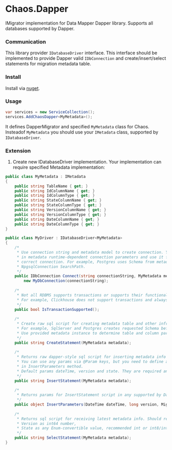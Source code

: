 ﻿# Chaos.Dapper
IMigrator implementation for Data Mapper Dapper library. Supports all databases supported by Dapper. 

### Communication
This library provider `IDatabaseDriver` interface. This interface should be implemented to provide Dapper valid
`IDbConnection` and create/insert/select statements for migration metadata table.

### Install
Install via [nuget](https://www.nuget.org/packages/VivaVictoria.Chaos.DapperMigrator/).

### Usage
```c#
var services = new ServiceCollection();
services.AddChaosDapper<MyMetadata>();
```
It defines DapperMigrator and specified `MyMetadata` class for Chaos. Insteadof `MyMetadata` you should use your `IMetadata` class, supported by `IDatabaseDriver`.

### Extension
1. Create new IDatabaseDriver implementation. Your implementation can require specified Metadata implementation:
```c#
public class MyMetadata : IMetadata
{
    public string TableName { get; }
    public string IdColumnName { get; }
    public string IdColumnType { get; }
    public string StateColumnName { get; }
    public string StateColumnType { get; }
    public string VersionColumnName { get; }
    public string VersionColumnType { get; }
    public string DateColumnName { get; }
    public string DateColumnType { get; }
}

public class MyDriver : IDatabaseDriver<MyMetadata>
{
    /*
     * Use connection string and metadata model to create connection. You can store
     * in metadata runtime-dependent connection parameters and use it for providing 
     * correct connection. For example, Postgres uses Schema from metadata to specify
     * NpgsqlConnection SearchPath.
     */
    public IDbConnection Connect(string connectionString, MyMetadata metadata) =>
        new MyDbConnection(connectionString);
       
    /*
     * Not all RDBMS supports transactions or supports their functional not fully or in custom format.
     * For example, Clickhouse does not support transactions and always returns false from this method.
     */ 
    public bool IsTransactionSupported();
    
    /*
     * Create raw sql script for creating metadata table and other infrastructure.
     * For example, SqlServer and Postgres creates requested Schema before creating table.
     * Use provided metadata instance to determine table and column parameters like name, type or constraints
     */
    public string CreateStatement(MyMetadata metadata);
    
    /*
     * Returns raw dapper-style sql script for inserting metadata info into table.
     * You can use any params via @Param keys, but you need to define all required params
     * in InsertParameters method.
     * Default params dateTime, version and state. They are required and should be used always.
     */
    public string InsertStatement(MyMetadata metadata);
    
    /*
     * Returns params for InsertStatement script in any supported by Dapper format: POCOs, dynamic, etc
     */
    public object InsertParameters(DateTime dateTime, long version, MigrationState state);
    
    /*
     * Returns sql script for receiving latest metadata info. Should returns from DB two values:
     * Version as int64 number,
     * State as any Enum-convertible value, recommended int or int8/int16/int32/int64
     */
    public string SelectStatement(MyMetadata metadata);
}
```